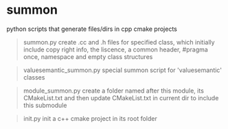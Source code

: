 # summon
python scripts that generate files/dirs in cpp cmake projects

> summon.py <classname>
    create .cc and .h files for specified class, which initially include copy right info, the liscence, a common header, #pragma once, namespace and empty class structures

> valuesemantic_summon.py <classname>
    special summon script for 'valuesemantic' classes

> module_summon.py <modulename>
    create a folder named after this module, its CMakeList.txt and then update CMakeList.txt in current dir to include this submodule

> init.py <projectname> <submodule1> <submodule2> <submodule3>
    init a c++ cmake project in its root folder
